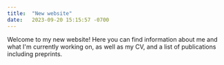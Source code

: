 ```yaml
---
title:  "New website"
date:   2023-09-20 15:15:57 -0700
---
```

Welcome to my new website! Here you can find information about me and what I'm currently working on, as well as my CV, and a list of publications including preprints.

[jekyll-docs]: https://jekyllrb.com/docs/home
[jekyll-gh]:   https://github.com/jekyll/jekyll
[jekyll-talk]: https://talk.jekyllrb.com/
